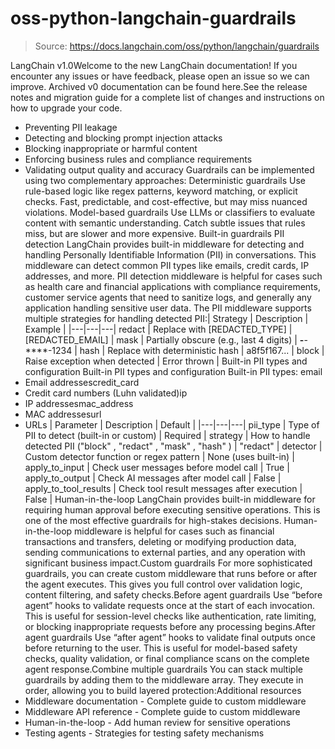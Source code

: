 # oss-python-langchain-guardrails

> Source: https://docs.langchain.com/oss/python/langchain/guardrails

LangChain v1.0Welcome to the new LangChain documentation! If you encounter any issues or have feedback, please open an issue so we can improve. Archived v0 documentation can be found here.See the release notes and migration guide for a complete list of changes and instructions on how to upgrade your code.
- Preventing PII leakage
- Detecting and blocking prompt injection attacks
- Blocking inappropriate or harmful content
- Enforcing business rules and compliance requirements
- Validating output quality and accuracy
Guardrails can be implemented using two complementary approaches:
Deterministic guardrails
Use rule-based logic like regex patterns, keyword matching, or explicit checks. Fast, predictable, and cost-effective, but may miss nuanced violations.
Model-based guardrails
Use LLMs or classifiers to evaluate content with semantic understanding. Catch subtle issues that rules miss, but are slower and more expensive.
Built-in guardrails
PII detection
LangChain provides built-in middleware for detecting and handling Personally Identifiable Information (PII) in conversations. This middleware can detect common PII types like emails, credit cards, IP addresses, and more. PII detection middleware is helpful for cases such as health care and financial applications with compliance requirements, customer service agents that need to sanitize logs, and generally any application handling sensitive user data. The PII middleware supports multiple strategies for handling detected PII:| Strategy | Description | Example |
|---|---|---|
redact | Replace with [REDACTED_TYPE] | [REDACTED_EMAIL] |
mask | Partially obscure (e.g., last 4 digits) | ****-****-****-1234 |
hash | Replace with deterministic hash | a8f5f167... |
block | Raise exception when detected | Error thrown |
Built-in PII types and configuration
Built-in PII types and configuration
Built-in PII types:
email
- Email addressescredit_card
- Credit card numbers (Luhn validated)ip
- IP addressesmac_address
- MAC addressesurl
- URLs
| Parameter | Description | Default |
|---|---|---|
pii_type | Type of PII to detect (built-in or custom) | Required |
strategy | How to handle detected PII ("block" , "redact" , "mask" , "hash" ) | "redact" |
detector | Custom detector function or regex pattern | None (uses built-in) |
apply_to_input | Check user messages before model call | True |
apply_to_output | Check AI messages after model call | False |
apply_to_tool_results | Check tool result messages after execution | False |
Human-in-the-loop
LangChain provides built-in middleware for requiring human approval before executing sensitive operations. This is one of the most effective guardrails for high-stakes decisions. Human-in-the-loop middleware is helpful for cases such as financial transactions and transfers, deleting or modifying production data, sending communications to external parties, and any operation with significant business impact.Custom guardrails
For more sophisticated guardrails, you can create custom middleware that runs before or after the agent executes. This gives you full control over validation logic, content filtering, and safety checks.Before agent guardrails
Use “before agent” hooks to validate requests once at the start of each invocation. This is useful for session-level checks like authentication, rate limiting, or blocking inappropriate requests before any processing begins.After agent guardrails
Use “after agent” hooks to validate final outputs once before returning to the user. This is useful for model-based safety checks, quality validation, or final compliance scans on the complete agent response.Combine multiple guardrails
You can stack multiple guardrails by adding them to the middleware array. They execute in order, allowing you to build layered protection:Additional resources
- Middleware documentation - Complete guide to custom middleware
- Middleware API reference - Complete guide to custom middleware
- Human-in-the-loop - Add human review for sensitive operations
- Testing agents - Strategies for testing safety mechanisms